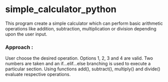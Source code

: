 # simple_calculator_python

This program create a simple calculator which can perform basic arithmetic operations like addition, subtraction, multiplication or division depending upon the user input.
### Approach :

User choose the desired operation. Options 1, 2, 3 and 4 are valid.
Two numbers are taken and an if…elif…else branching is used to execute a particular section.
Using functions add(), subtract(), multiply() and divide() evaluate respective operations.
